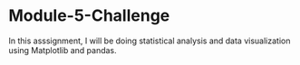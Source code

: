 # Module-5-Challenge

In this asssignment, I will be doing statistical analysis and data visualization using Matplotlib and pandas.

